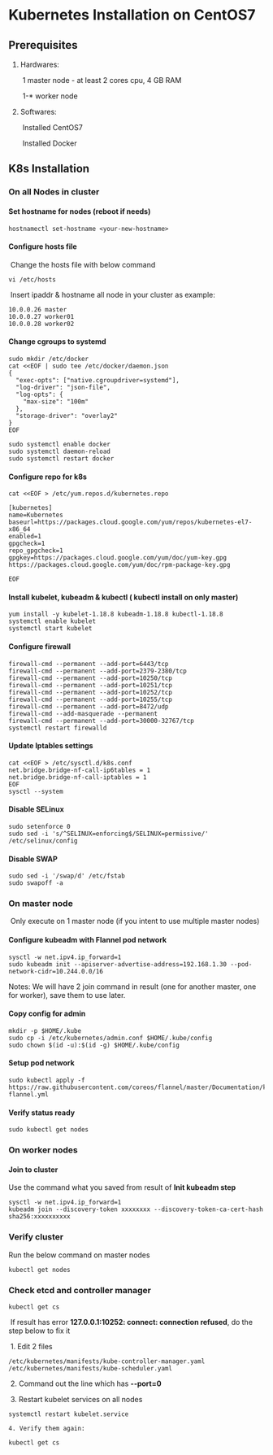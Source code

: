 # Kubernetes Installation on CentOS7

## Prerequisites

1. Hardwares:

   ​	1 master node - at least 2 cores cpu, 4 GB RAM

   ​	1-* worker node 

2. Softwares:

   ​	Installed CentOS7

   ​	Installed Docker

## K8s Installation

### On all Nodes in cluster

#### 	Set hostname for nodes (reboot if needs)

```shell
hostnamectl set-hostname <your-new-hostname>
```

#### 	Configure hosts file 

​	Change the hosts file with below command 

```shell
vi /etc/hosts
```

​	Insert ipaddr & hostname all node in your cluster as example:

```shell
10.0.0.26 master
10.0.0.27 worker01
10.0.0.28 worker02
```

#### Change cgroups to systemd

```shell
sudo mkdir /etc/docker
cat <<EOF | sudo tee /etc/docker/daemon.json
{
  "exec-opts": ["native.cgroupdriver=systemd"],
  "log-driver": "json-file",
  "log-opts": {
    "max-size": "100m"
  },
  "storage-driver": "overlay2"
}
EOF
```

```shell
sudo systemctl enable docker
sudo systemctl daemon-reload
sudo systemctl restart docker
```

#### 	Configure repo for k8s

```shell
cat <<EOF > /etc/yum.repos.d/kubernetes.repo

[kubernetes]
name=Kubernetes
baseurl=https://packages.cloud.google.com/yum/repos/kubernetes-el7-x86_64
enabled=1
gpgcheck=1
repo_gpgcheck=1
gpgkey=https://packages.cloud.google.com/yum/doc/yum-key.gpg https://packages.cloud.google.com/yum/doc/rpm-package-key.gpg

EOF
```

#### 	Install kubelet, kubeadm & kubectl ( kubectl install on only master)

```shell
yum install -y kubelet-1.18.8 kubeadm-1.18.8 kubectl-1.18.8
systemctl enable kubelet
systemctl start kubelet
```

#### 	Configure firewall

```shell
firewall-cmd --permanent --add-port=6443/tcp
firewall-cmd --permanent --add-port=2379-2380/tcp
firewall-cmd --permanent --add-port=10250/tcp
firewall-cmd --permanent --add-port=10251/tcp
firewall-cmd --permanent --add-port=10252/tcp
firewall-cmd --permanent --add-port=10255/tcp
firewall-cmd --permanent --add-port=8472/udp
firewall-cmd --add-masquerade --permanent
firewall-cmd --permanent --add-port=30000-32767/tcp
systemctl restart firewalld
```

#### 	Update Iptables settings

```shell
cat <<EOF > /etc/sysctl.d/k8s.conf
net.bridge.bridge-nf-call-ip6tables = 1
net.bridge.bridge-nf-call-iptables = 1
EOF
sysctl --system
```

#### 	Disable SELinux

```shell
sudo setenforce 0
sudo sed -i 's/^SELINUX=enforcing$/SELINUX=permissive/' /etc/selinux/config
```

#### 	Disable SWAP

```shell
sudo sed -i '/swap/d' /etc/fstab
sudo swapoff -a
```

### On master node 

​	Only execute on 1 master node (if you intent to use multiple master nodes)

#### Configure kubeadm with **Flannel** pod network 

```shell
sysctl -w net.ipv4.ip_forward=1
sudo kubeadm init --apiserver-advertise-address=192.168.1.30 --pod-network-cidr=10.244.0.0/16
```

Notes: We will have 2 join command in result (one for another master, one for worker), save them to use later.

#### Copy config for admin

```shell
mkdir -p $HOME/.kube
sudo cp -i /etc/kubernetes/admin.conf $HOME/.kube/config
sudo chown $(id -u):$(id -g) $HOME/.kube/config
```

#### Setup pod network

```shell
sudo kubectl apply -f https://raw.githubusercontent.com/coreos/flannel/master/Documentation/kube-flannel.yml
```

#### Verify status ready

```shell
sudo kubectl get nodes
```

### On worker nodes

#### Join to cluster

Use the command what you saved from result of **Init kubeadm step**

```shell
sysctl -w net.ipv4.ip_forward=1
kubeadm join --discovery-token xxxxxxxx --discovery-token-ca-cert-hash sha256:xxxxxxxxxx
```

### Verify cluster

Run the below command on master nodes

```shell
kubectl get nodes
```

### Check etcd and controller manager

```shell
kubectl get cs
```

​	If result has error **127.0.0.1:10252: connect: connection refused**, do the step below to fix it

​	1. Edit 2 files

```
/etc/kubernetes/manifests/kube-controller-manager.yaml
/etc/kubernetes/manifests/kube-scheduler.yaml
```

​	2. Command out the line which has **--port=0**

​	3. Restart kubelet services on all nodes

```shell
systemctl restart kubelet.service
```

 	4. Verify them again:

```shell
kubectl get cs
```

